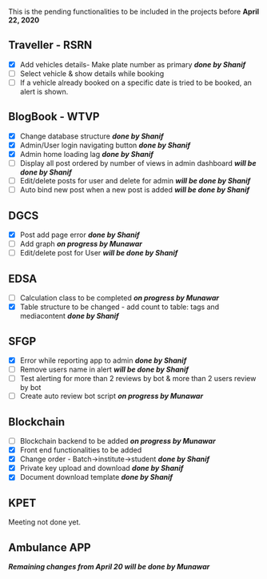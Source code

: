 This is the pending functionalities to be included in the projects before **April 22, 2020**

## Traveller - RSRN
- [x] Add vehicles details- Make plate number as primary ***done by Shanif***
- [ ] Select vehicle & show details while booking
- [ ] If a vehicle already booked on a specific date is tried to be booked, an alert is shown.

## BlogBook - WTVP
- [x] Change database structure ***done by Shanif***
- [x] Admin/User login navigating button ***done by Shanif***
- [x] Admin home loading lag ***done by Shanif***
- [ ] Display all post ordered by number of views in admin dashboard ***will be done by Shanif***
- [ ] Edit/delete posts for user and delete for admin ***will be done by Shanif***
- [ ] Auto bind new post when a new post is added ***will be done by Shanif***

## DGCS
- [x] Post add page error ***done by Shanif***
- [ ] Add graph ***on progress by Munawar***
- [ ] Edit/delete post for User ***will be done by Shanif***

## EDSA
- [ ] Calculation class to be completed ***on progress by Munawar***
- [x] Table structure to be changed - add count to table: tags and mediacontent ***done by Shanif***

## SFGP
- [x] Error while reporting app to admin ***done by Shanif***
- [ ] Remove users name in alert ***will be done by Shanif***
- [ ] Test alerting for more than 2 reviews by bot & more than 2 users review by bot
- [ ] Create auto review bot script ***on progress by Munawar***

## Blockchain
- [ ] Blockchain backend to be added ***on progress by Munawar***
- [x] Front end functionalities to be added
- [x] Change order - Batch->institute->student ***done by Shanif***
- [x] Private key upload and download ***done by Shanif***
- [x] Document download template ***done by Shanif***

## KPET
Meeting not done yet. 

## Ambulance APP
***Remaining changes from April 20 will be done by Munawar***

